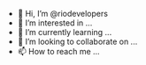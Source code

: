 - 👋 Hi, I’m @riodevelopers
- 👀 I’m interested in ...
- 🌱 I’m currently learning ...
- 💞️ I’m looking to collaborate on ...
- 📫 How to reach me ...

<!---
mzsrio/mzsrio is a ✨ special ✨ repository because its `README.md` (this file) appears on your GitHub profile.
You can click the Preview link to take a look at your changes.
--->
